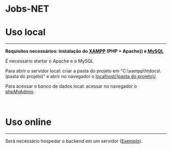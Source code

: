 # Jobs-NET
 
<h1>Uso local</h1>
<hr>
<p><b>Requisitos necessários: instalação do <a href="https://www.apachefriends.org/index.html" target="_blank">XAMPP</a> (PHP + Apache)) e <a href="https://dev.mysql.com/downloads/installer/" target="_blank">MySQL</a></b></p>
<p>É necessário startar o Apache e o MySQL</p>
<p>Para abrir o servidor local: criar a pasta do projeto em "C:\xampp\htdocs\(pasta do projeto)" e abrir no navegador o <a href="http://localhost/(pasta do projeto)/" target="_blank">localhost/(pasta do projeto)/</a>.</p>
<p>Para acessar o banco de dados local: acessar no navegador o <a href="http://localhost/phpmyadmin/">phpMyAdmin</a>.</p>
<br>
<h1>Uso online</h1>
<hr>
<p>Será necessário hospedar o backend em um servidor (<a href="https://jobsnet-stella.000webhostapp.com/index.html">Exemplo</a>).</p>
